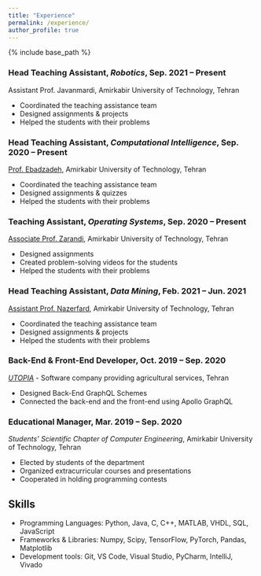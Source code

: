 ```yaml
---
title: "Experience"
permalink: /experience/
author_profile: true
---
```


{% include base_path %}

### Head Teaching Assistant, _Robotics_, Sep. 2021 – Present
Assistant Prof. Javanmardi, Amirkabir University of Technology, Tehran
* Coordinated the teaching assistance team
* Designed assignments & projects
* Helped the students with their problems

### Head Teaching Assistant, _Computational Intelligence_, Sep. 2020 – Present
[Prof. Ebadzadeh](https://aut.ac.ir/cv/2130/MOHAMMAD-MEHDI-EBADZADEH?slc_lang=en&&cv=2130&mod=scv), Amirkabir University of Technology, Tehran
* Coordinated the teaching assistance team
* Designed assignments & quizzes
* Helped the students with their problems

### Teaching Assistant, _Operating Systems_, Sep. 2020 – Present
[Associate Prof. Zarandi](https://aut.ac.ir/cv/2188/Hamid-Reza-Zarandi?slc_lang=en&&cv=2188&mod=scv), Amirkabir University of Technology, Tehran
* Designed assignments
* Created problem-solving videos for the students
* Helped the students with their problems

### Head Teaching Assistant, _Data Mining_, Feb. 2021 – Jun. 2021
[Assistant Prof. Nazerfard](https://aut.ac.ir/cv/2384/EHSAN-NAZERFARD?slc_lang=en&&cv=2384&mod=scv), Amirkabir University of Technology, Tehran
* Coordinated the teaching assistance team
* Designed assignments & projects
* Helped the students with their problems

### Back-End & Front-End Developer, Oct. 2019 – Sep. 2020
[_UTOPIA_](https://utopiapp.ir/index_en.html) - Software company providing agricultural services, Tehran
* Designed Back-End GraphQL Schemes
* Connected the back-end and the front-end using Apollo GraphQL

### Educational Manager, Mar. 2019 – Sep. 2020
_Students’ Scientific Chapter of Computer Engineering_, Amirkabir University of Technology, Tehran
* Elected by students of the department
* Organized extracurricular courses and presentations
* Cooperated in holding programming contests

## Skills
* Programming Languages: Python, Java, C, C++, MATLAB, VHDL, SQL, JavaScript
* Frameworks & Libraries: Numpy, Scipy, TensorFlow, PyTorch, Pandas, Matplotlib
* Development tools: Git, VS Code, Visual Studio, PyCharm, IntelliJ, Vivado
